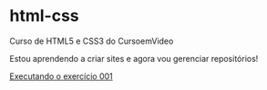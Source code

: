 # html-css
Curso de HTML5 e CSS3 do CursoemVideo

Estou aprendendo a criar sites e agora vou gerenciar repositórios!

<a href="https://vanessarafael87.github.io/html-css/exercícios/ex001/index.html">Executando o exercício 001</a>
